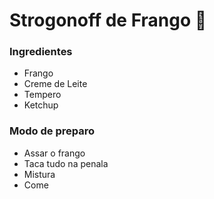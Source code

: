 # Strogonoff de Frango :chicken:

### Ingredientes

- Frango
- Creme de Leite
- Tempero
- Ketchup



### Modo de preparo

- Assar o frango
- Taca tudo na penala
- Mistura
- Come
